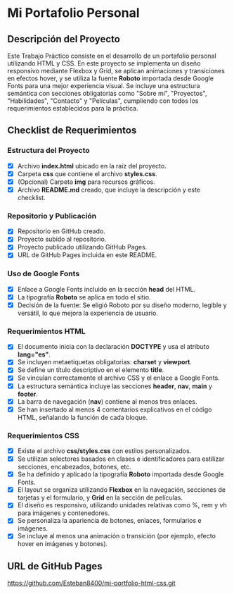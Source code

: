 # Mi Portafolio Personal

## Descripción del Proyecto

Este Trabajo Práctico consiste en el desarrollo de un portafolio personal utilizando HTML y CSS. En este proyecto se implementa un diseño responsivo mediante Flexbox y Grid, se aplican animaciones y transiciones en efectos hover, y se utiliza la fuente **Roboto** importada desde Google Fonts para una mejor experiencia visual. Se incluye una estructura semántica con secciones obligatorias como "Sobre mí", "Proyectos", "Habilidades", "Contacto" y "Películas", cumpliendo con todos los requerimientos establecidos para la práctica.

## Checklist de Requerimientos

### Estructura del Proyecto
- [x] Archivo **index.html** ubicado en la raíz del proyecto.
- [x] Carpeta **css** que contiene el archivo **styles.css**.
- [x] (Opcional) Carpeta **img** para recursos gráficos.
- [x] Archivo **README.md** creado, que incluye la descripción y este checklist.

### Repositorio y Publicación
- [x] Repositorio en GitHub creado.
- [x] Proyecto subido al repositorio.
- [x] Proyecto publicado utilizando GitHub Pages.
- [x] URL de GitHub Pages incluida en este README.

### Uso de Google Fonts
- [x] Enlace a Google Fonts incluido en la sección **head** del HTML.
- [x] La tipografía **Roboto** se aplica en todo el sitio.
- [x] Decisión de la fuente: Se eligió Roboto por su diseño moderno, legible y versátil, lo que mejora la experiencia de usuario.

### Requerimientos HTML
- [x] El documento inicia con la declaración **DOCTYPE** y usa el atributo **lang="es"**.
- [x] Se incluyen metaetiquetas obligatorias: **charset** y **viewport**.
- [x] Se define un título descriptivo en el elemento **title**.
- [x] Se vinculan correctamente el archivo CSS y el enlace a Google Fonts.
- [x] La estructura semántica incluye las secciones **header**, **nav**, **main** y **footer**.
- [x] La barra de navegación (**nav**) contiene al menos tres enlaces.
- [x] Se han insertado al menos 4 comentarios explicativos en el código HTML, señalando la función de cada bloque.

### Requerimientos CSS
- [x] Existe el archivo **css/styles.css** con estilos personalizados.
- [x] Se utilizan selectores basados en clases e identificadores para estilizar secciones, encabezados, botones, etc.
- [x] Se ha definido y aplicado la tipografía **Roboto** importada desde Google Fonts.
- [x] El layout se organiza utilizando **Flexbox** en la navegación, secciones de tarjetas y el formulario, y **Grid** en la sección de películas.
- [x] El diseño es responsivo, utilizando unidades relativas como %, rem y vh para imágenes y contenedores.
- [x] Se personaliza la apariencia de botones, enlaces, formularios e imágenes.
- [x] Se incluye al menos una animación o transición (por ejemplo, efecto hover en imágenes y botones).

## URL de GitHub Pages

https://github.com/Esteban8400/mi-portfolio-html-css.git